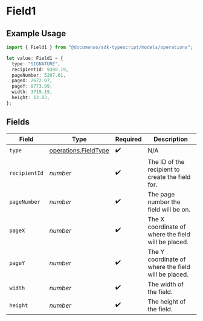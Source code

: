 # Field1

## Example Usage

```typescript
import { Field1 } from "@documenso/sdk-typescript/models/operations";

let value: Field1 = {
  type: "SIGNATURE",
  recipientId: 9308.19,
  pageNumber: 5207.61,
  pageX: 2672.07,
  pageY: 8773.99,
  width: 3719.19,
  height: 13.83,
};
```

## Fields

| Field                                                        | Type                                                         | Required                                                     | Description                                                  |
| ------------------------------------------------------------ | ------------------------------------------------------------ | ------------------------------------------------------------ | ------------------------------------------------------------ |
| `type`                                                       | [operations.FieldType](../../models/operations/fieldtype.md) | :heavy_check_mark:                                           | N/A                                                          |
| `recipientId`                                                | *number*                                                     | :heavy_check_mark:                                           | The ID of the recipient to create the field for.             |
| `pageNumber`                                                 | *number*                                                     | :heavy_check_mark:                                           | The page number the field will be on.                        |
| `pageX`                                                      | *number*                                                     | :heavy_check_mark:                                           | The X coordinate of where the field will be placed.          |
| `pageY`                                                      | *number*                                                     | :heavy_check_mark:                                           | The Y coordinate of where the field will be placed.          |
| `width`                                                      | *number*                                                     | :heavy_check_mark:                                           | The width of the field.                                      |
| `height`                                                     | *number*                                                     | :heavy_check_mark:                                           | The height of the field.                                     |